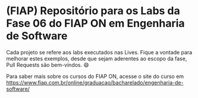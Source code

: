 # (FIAP) Repositório para os Labs da Fase 06 do FIAP ON em Engenharia de Software

Cada projeto se refere aos labs executados nas Lives. Fique a vontade para melhorar estes exemplos, desde que sejam aderentes ao escopo da fase, Pull Requests são bem-vindos. 😄

Para saber mais sobre os cursos do FIAP ON, acesse o site do curso em https://www.fiap.com.br/online/graduacao/bacharelado/engenharia-de-software/
